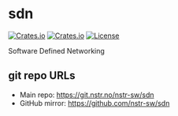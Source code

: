 # sdn

[![Crates.io](https://img.shields.io/crates/v/sdn?style=flat-square)](https://crates.io/crates/sdn)
[![Crates.io](https://img.shields.io/crates/d/sdn?style=flat-square)](https://crates.io/crates/sdn)
[![License](https://img.shields.io/badge/license-ISC-blue?style=flat-square)](LICENSE)

Software Defined Networking

## git repo URLs

- Main repo: https://git.nstr.no/nstr-sw/sdn
- GitHub mirror: https://github.com/nstr-sw/sdn
